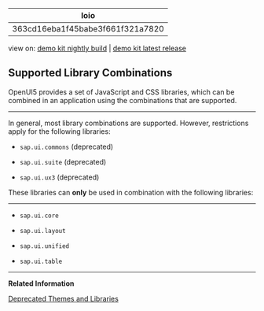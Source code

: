 <!-- loio363cd16eba1f45babe3f661f321a7820 -->

| loio |
| -----|
| 363cd16eba1f45babe3f661f321a7820 |

<div id="loio">

view on: [demo kit nightly build](https://sdk.openui5.org/nightly/#/topic/363cd16eba1f45babe3f661f321a7820) | [demo kit latest release](https://sdk.openui5.org/topic/363cd16eba1f45babe3f661f321a7820)</div>

## Supported Library Combinations

OpenUI5 provides a set of JavaScript and CSS libraries, which can be combined in an application using the combinations that are supported.

***

In general, most library combinations are supported. However, restrictions apply for the following libraries:

-   `sap.ui.commons` \(deprecated\)

-   `sap.ui.suite` \(deprecated\)

-   `sap.ui.ux3` \(deprecated\)


These libraries can **only** be used in combination with the following libraries:

***

-   `sap.ui.core`

-   `sap.ui.layout`

-   `sap.ui.unified`

-   `sap.ui.table`


***

**Related Information**  


[Deprecated Themes and Libraries](Deprecated_Themes_and_Libraries_a87ca84.md "As OpenUI5 evolves over time, some of the UI controls are replaced by others, or their concepts abandoned entirely. This chapter gives an overview of the most important deprecations at theme and library level. Individual control deprecations and more information about the controls replacing them can be found in the API reference within the Demo Kit.")

